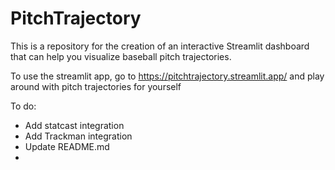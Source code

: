 # PitchTrajectory
This is a repository for the creation of an interactive Streamlit dashboard that can help you visualize baseball pitch trajectories.

To use the streamlit app, go to https://pitchtrajectory.streamlit.app/ and play around with pitch trajectories for yourself


To do:
- Add statcast integration
- Add Trackman integration
- Update README.md
- 
